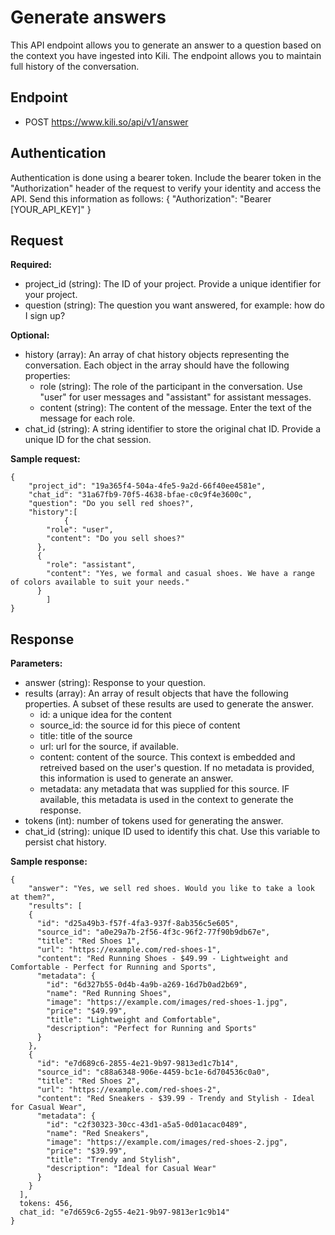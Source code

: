 # Generate answers

This API endpoint allows you to generate an answer to a question based on the context you have ingested into Kili. The endpoint allows you to maintain full history of the conversation.

## Endpoint

- POST https://www.kili.so/api/v1/answer

## Authentication

Authentication is done using a bearer token. Include the bearer token in the "Authorization" header of the request to verify your identity and access the API. Send this information as follows:
{
"Authorization": "Bearer [YOUR_API_KEY]"
}

## Request

**Required:**

- project_id (string): The ID of your project. Provide a unique identifier for your project.
- question (string): The question you want answered, for example: how do I sign up?

**Optional:**

- history (array): An array of chat history objects representing the conversation. Each object in the array should have the following properties:
  - role (string): The role of the participant in the conversation. Use "user" for user messages and "assistant" for assistant messages.
  - content (string): The content of the message. Enter the text of the message for each role.
- chat_id (string): A string identifier to store the original chat ID. Provide a unique ID for the chat session.

**Sample request:**

```
{
	"project_id": "19a365f4-504a-4fe5-9a2d-66f40ee4581e",
	"chat_id": "31a67fb9-70f5-4638-bfae-c0c9f4e3600c",
	"question": "Do you sell red shoes?",
	"history":[
			{
        "role": "user",
        "content": "Do you sell shoes?"
      },
      {
        "role": "assistant",
        "content": "Yes, we formal and casual shoes. We have a range of colors available to suit your needs."
      }
		]
}
```

## Response

**Parameters:**

- answer (string): Response to your question.
- results (array): An array of result objects that have the following properties. A subset of these results are used to generate the answer.
  - id: a unique idea for the content
  - source_id: the source id for this piece of content
  - title: title of the source
  - url: url for the source, if available.
  - content: content of the source. This context is embedded and retreived based on the user's question. If no metadata is provided, this information is used to generate an answer.
  - metadata: any metadata that was supplied for this source. IF available, this metadata is used in the context to generate the response.
- tokens (int): number of tokens used for generating the answer.
- chat_id (string): unique ID used to identify this chat. Use this variable to persist chat history.

**Sample response:**

```
{
	"answer": "Yes, we sell red shoes. Would you like to take a look at them?",
	"results": [
    {
      "id": "d25a49b3-f57f-4fa3-937f-8ab356c5e605",
      "source_id": "a0e29a7b-2f56-4f3c-96f2-77f90b9db67e",
      "title": "Red Shoes 1",
      "url": "https://example.com/red-shoes-1",
      "content": "Red Running Shoes - $49.99 - Lightweight and Comfortable - Perfect for Running and Sports",
      "metadata": {
        "id": "6d327b55-0d4b-4a9b-a269-16d7b0ad2b69",
        "name": "Red Running Shoes",
        "image": "https://example.com/images/red-shoes-1.jpg",
        "price": "$49.99",
        "title": "Lightweight and Comfortable",
        "description": "Perfect for Running and Sports"
      }
    },
    {
      "id": "e7d689c6-2855-4e21-9b97-9813ed1c7b14",
      "source_id": "c88a6348-906e-4459-bc1e-6d704536c0a0",
      "title": "Red Shoes 2",
      "url": "https://example.com/red-shoes-2",
      "content": "Red Sneakers - $39.99 - Trendy and Stylish - Ideal for Casual Wear",
      "metadata": {
        "id": "c2f30323-30cc-43d1-a5a5-0d01acac0489",
        "name": "Red Sneakers",
        "image": "https://example.com/images/red-shoes-2.jpg",
        "price": "$39.99",
        "title": "Trendy and Stylish",
        "description": "Ideal for Casual Wear"
      }
    }
  ],
  tokens: 456,
  chat_id: "e7d659c6-2g55-4e21-9b97-9813er1c9b14"
}
```
